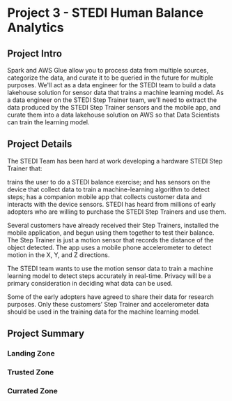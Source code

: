 # Project 3 - STEDI Human Balance Analytics

## Project Intro
Spark and AWS Glue allow you to process data from multiple sources, categorize the data, and curate it to be queried in the future for multiple purposes.
We'll act as a data engineer for the STEDI team to build a data lakehouse solution for sensor data that trains a machine learning model.
As a data engineer on the STEDI Step Trainer team, we'll need to extract the data produced by the STEDI Step Trainer sensors and the mobile app, and curate them into a data lakehouse solution on AWS so that Data Scientists can train the learning model.

## Project Details
The STEDI Team has been hard at work developing a hardware STEDI Step Trainer that:

trains the user to do a STEDI balance exercise;
and has sensors on the device that collect data to train a machine-learning algorithm to detect steps;
has a companion mobile app that collects customer data and interacts with the device sensors.
STEDI has heard from millions of early adopters who are willing to purchase the STEDI Step Trainers and use them.

Several customers have already received their Step Trainers, installed the mobile application, and begun using them together to test their balance. The Step Trainer is just a motion sensor that records the distance of the object detected. The app uses a mobile phone accelerometer to detect motion in the X, Y, and Z directions.

The STEDI team wants to use the motion sensor data to train a machine learning model to detect steps accurately in real-time. Privacy will be a primary consideration in deciding what data can be used.

Some of the early adopters have agreed to share their data for research purposes. Only these customers’ Step Trainer and accelerometer data should be used in the training data for the machine learning model.

## Project Summary

### Landing Zone


### Trusted Zone


### Currated Zone



